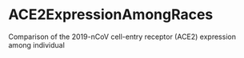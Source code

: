 # ACE2ExpressionAmongRaces
Comparison of the 2019-nCoV cell-entry receptor (ACE2) expression among individual 
